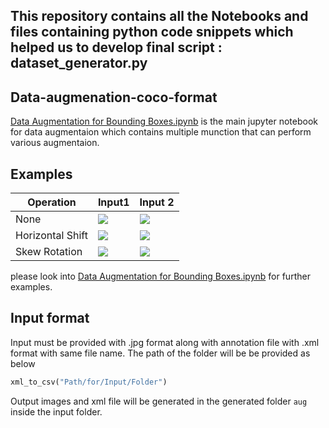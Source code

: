 ## This repository contains all the Notebooks and files containing python code snippets which helped us to develop final script : dataset_generator.py

## Data-augmenation-coco-format

[Data Augmentation for Bounding Boxes.ipynb](https://github.com/asheesh1202/data-augmenation-coco-format/blob/master/Data%20Augmentation%20for%20Bounding%20Boxes.ipynb) is the main jupyter notebook for data augmentaion which contains multiple munction that can perform various augmentaion.

## Examples

|Operation| Input1 | Input 2| 
|---|---|---|
|None|![](https://i.ibb.co/XVBQWRC/frame1.jpg)|![](https://i.ibb.co/VNGvK99/frame0.jpg)|
|Horizontal Shift|![](https://i.ibb.co/gD0Z5mF/frame1-w-shifted-0.jpg)|![](https://i.ibb.co/BtTGMqB/frame4-w-shifted-3.jpg)|
|Skew Rotation|![](https://i.ibb.co/921kF7N/frame1-rotated-4.jpg)|![](https://i.ibb.co/S6pcPzT/frame0-rotated-1.jpg)|

please look into [Data Augmentation for Bounding Boxes.ipynb](https://github.com/asheesh1202/data-augmenation-coco-format/blob/master/Data%20Augmentation%20for%20Bounding%20Boxes.ipynb) for further examples.

## Input format
 Input must be provided with .jpg format along with annotation file with .xml format with same file name. The path of the folder will be be provided as below
 
 ```Python
 xml_to_csv("Path/for/Input/Folder")
 ```
 
 Output images and xml file will be generated in the generated folder `aug` inside the input folder.
 
 
